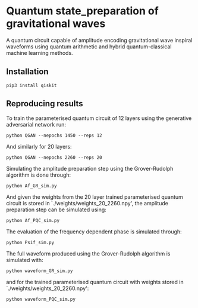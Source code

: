 # Quantum state_preparation of gravitational waves

A quantum circuit capable of amplitude encoding gravitational wave inspiral waveforms using quantum arithmetic and hybrid quantum-classical machine learning methods.

## Installation

``` pip3 install qiskit ```

## Reproducing results

To train the parameterised quantum circuit of 12 layers using the generative adversarial network run:

``` python QGAN --nepochs 1450 --reps 12 ```

And similarly for 20 layers:

``` python QGAN --nepochs 2260 --reps 20 ```

Simulating the amplitude preparation step using the Grover-Rudolph algorithm is done through:

``` python Af_GR_sim.py ```

And given the weights from the 20 layer trained parameterised quantum circuit is stored in `./weights/weights_20_2260.npy', the amplitude preparation step can be simulated using:

``` python Af_PQC_sim.py ```

The evaluation of the frequency dependent phase is simulated through:

``` python Psif_sim.py ```

The full waveform produced using the Grover-Rudolph algorithm is simulated with:

``` python waveform_GR_sim.py ```

and for the trained parameterised quantum circuit with weights stored in `./weights/weights_20_2260.npy':

``` python waveform_PQC_sim.py ```
